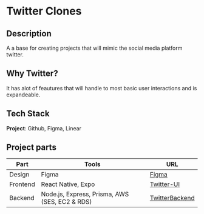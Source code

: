 # Twitter Clones

## Description
A a base for creating projects that will mimic the social media platform twitter. 

## Why Twitter?
It has alot of feautures that will handle to most basic user interactions and is expandeable. 

## Tech Stack

**Project**: Github, Figma, Linear

## Project parts

| Part | Tools     | URL                                                   | 
| ---- | --------- | -------------------------------------------------------------| 
| Design   | Figma  | [Figma](https://www.figma.com/file/bvIpjKjcy5Cnzo6sHVDiBw/Twitter-team-library?type=design&node-id=0%3A1&mode=design&t=emmCeIiV36cMNsjc-1)        |
| Frontend   | React Native, Expo  | [Twitter-UI](https://github.com/elmersson/Twitter-UI)        |
| Backend   | Node.js, Express, Prisma, AWS (SES, EC2 & RDS)   | [TwitterBackend](https://github.com/elmersson/TwitterBackend)|   
